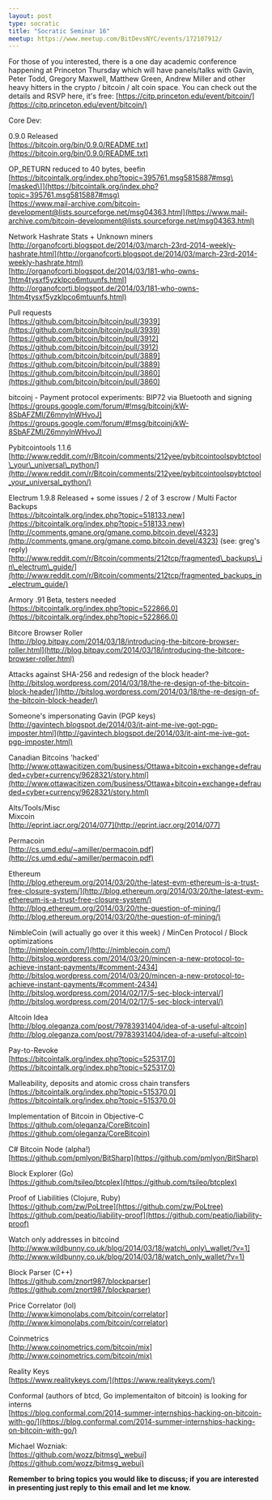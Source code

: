 ```yaml
---
layout: post
type: socratic
title: "Socratic Seminar 16"
meetup: https://www.meetup.com/BitDevsNYC/events/172107912/
---
```


For those of you interested, there is a one day academic conference happening at Princeton Thursday which will have panels/talks with Gavin, Peter Todd, Gregory Maxwell, Matthew Green, Andrew Miller and other heavy hitters in the crypto / bitcoin / alt coin space. You can check out the details and RSVP here, it's free: [](https://citp.princeton.edu/event/bitcoin/)[https://citp.princeton.edu/event/bitcoin/](https://citp.princeton.edu/event/bitcoin/)

Core Dev:

0.9.0 Released  
[](https://bitcoin.org/bin/0.9.0/README.txt)[https://bitcoin.org/bin/0.9.0/README.txt](https://bitcoin.org/bin/0.9.0/README.txt)

OP\_RETURN reduced to 40 bytes, beefin  
[](https://bitcointalk.org/index.php?topic=395761.msg5815887#msg)[https://bitcointalk.org/index.php?topic=395761.msg5815887#msg\[masked\]](https://bitcointalk.org/index.php?topic=395761.msg5815887#msg)  
[](https://www.mail-archive.com/bitcoin-development@lists.sourceforge.net/msg04363.html)[https://www.mail-archive.com/bitcoin-development@lists.sourceforge.net/msg04363.html](https://www.mail-archive.com/bitcoin-development@lists.sourceforge.net/msg04363.html)

Network Hashrate Stats + Unknown miners  
[](http://organofcorti.blogspot.de/2014/03/march-23rd-2014-weekly-hashrate.html)[http://organofcorti.blogspot.de/2014/03/march-23rd-2014-weekly-hashrate.html](http://organofcorti.blogspot.de/2014/03/march-23rd-2014-weekly-hashrate.html)  
[](http://organofcorti.blogspot.de/2014/03/181-who-owns-1htm4tysxf5yzklpco6mtuunfs.html)[http://organofcorti.blogspot.de/2014/03/181-who-owns-1htm4tysxf5yzklpco6mtuunfs.html](http://organofcorti.blogspot.de/2014/03/181-who-owns-1htm4tysxf5yzklpco6mtuunfs.html)

Pull requests  
[](https://github.com/bitcoin/bitcoin/pull/3939)[https://github.com/bitcoin/bitcoin/pull/3939](https://github.com/bitcoin/bitcoin/pull/3939)  
[](https://github.com/bitcoin/bitcoin/pull/3912)[https://github.com/bitcoin/bitcoin/pull/3912](https://github.com/bitcoin/bitcoin/pull/3912)  
[](https://github.com/bitcoin/bitcoin/pull/3889)[https://github.com/bitcoin/bitcoin/pull/3889](https://github.com/bitcoin/bitcoin/pull/3889)  
[](https://github.com/bitcoin/bitcoin/pull/3860)[https://github.com/bitcoin/bitcoin/pull/3860](https://github.com/bitcoin/bitcoin/pull/3860)

bitcoinj - Payment protocol experiments: BIP72 via Bluetooth and signing  
[](https://groups.google.com/forum/#%21msg/bitcoinj/kW-8SbAFZMI/Z6mnyInWHvoJ)[https://groups.google.com/forum/#!msg/bitcoinj/kW-8SbAFZMI/Z6mnyInWHvoJ](https://groups.google.com/forum/#!msg/bitcoinj/kW-8SbAFZMI/Z6mnyInWHvoJ)

Pybitcointools 1.1.6  
[](http://www.reddit.com/r/Bitcoin/comments/212yee/pybitcointoolspybtctool_your_universal_python/)[http://www.reddit.com/r/Bitcoin/comments/212yee/pybitcointoolspybtctool\_your\_universal\_python/](http://www.reddit.com/r/Bitcoin/comments/212yee/pybitcointoolspybtctool_your_universal_python/)

Electrum 1.9.8 Released + some issues / 2 of 3 escrow / Multi Factor Backups  
[](https://bitcointalk.org/index.php?topic=518133.new)[https://bitcointalk.org/index.php?topic=518133.new](https://bitcointalk.org/index.php?topic=518133.new)  
[](http://comments.gmane.org/gmane.comp.bitcoin.devel/4323)[http://comments.gmane.org/gmane.comp.bitcoin.devel/4323](http://comments.gmane.org/gmane.comp.bitcoin.devel/4323) (see: greg's reply)  
[](http://www.reddit.com/r/Bitcoin/comments/212tcp/fragmented_backups_in_electrum_guide/)[http://www.reddit.com/r/Bitcoin/comments/212tcp/fragmented\_backups\_in\_electrum\_guide/](http://www.reddit.com/r/Bitcoin/comments/212tcp/fragmented_backups_in_electrum_guide/)

Armory .91 Beta, testers needed  
[](https://bitcointalk.org/index.php?topic=522866.0)[https://bitcointalk.org/index.php?topic=522866.0](https://bitcointalk.org/index.php?topic=522866.0)

Bitcore Browser Roller  
[](http://blog.bitpay.com/2014/03/18/introducing-the-bitcore-browser-roller.html)[http://blog.bitpay.com/2014/03/18/introducing-the-bitcore-browser-roller.html](http://blog.bitpay.com/2014/03/18/introducing-the-bitcore-browser-roller.html)

Attacks against SHA-256 and redesign of the block header?  
[](http://bitslog.wordpress.com/2014/03/18/the-re-design-of-the-bitcoin-block-header/)[http://bitslog.wordpress.com/2014/03/18/the-re-design-of-the-bitcoin-block-header/](http://bitslog.wordpress.com/2014/03/18/the-re-design-of-the-bitcoin-block-header/)

Someone's impersonating Gavin (PGP keys)  
[](http://gavintech.blogspot.de/2014/03/it-aint-me-ive-got-pgp-imposter.html)[http://gavintech.blogspot.de/2014/03/it-aint-me-ive-got-pgp-imposter.html](http://gavintech.blogspot.de/2014/03/it-aint-me-ive-got-pgp-imposter.html)

Canadian Bitcoins 'hacked'  
[](http://www.ottawacitizen.com/business/Ottawa+bitcoin+exchange+defrauded+cyber+currency/9628321/story.html)[http://www.ottawacitizen.com/business/Ottawa+bitcoin+exchange+defrauded+cyber+currency/9628321/story.html](http://www.ottawacitizen.com/business/Ottawa+bitcoin+exchange+defrauded+cyber+currency/9628321/story.html)

Alts/Tools/Misc  
Mixcoin  
[](http://eprint.iacr.org/2014/077)[http://eprint.iacr.org/2014/077](http://eprint.iacr.org/2014/077)

Permacoin  
[](http://cs.umd.edu/%7Eamiller/permacoin.pdf)[http://cs.umd.edu/~amiller/permacoin.pdf](http://cs.umd.edu/~amiller/permacoin.pdf)

Ethereum  
[](http://blog.ethereum.org/2014/03/20/the-latest-evm-ethereum-is-a-trust-free-closure-system/)[http://blog.ethereum.org/2014/03/20/the-latest-evm-ethereum-is-a-trust-free-closure-system/](http://blog.ethereum.org/2014/03/20/the-latest-evm-ethereum-is-a-trust-free-closure-system/)  
[](http://blog.ethereum.org/2014/03/20/the-question-of-mining/)[http://blog.ethereum.org/2014/03/20/the-question-of-mining/](http://blog.ethereum.org/2014/03/20/the-question-of-mining/)

NimbleCoin (will actually go over it this week) / MinCen Protocol / Block optimizations  
[](http://nimblecoin.com/)[http://nimblecoin.com/](http://nimblecoin.com/)  
[](http://bitslog.wordpress.com/2014/03/20/mincen-a-new-protocol-to-achieve-instant-payments/#comment-2434)[http://bitslog.wordpress.com/2014/03/20/mincen-a-new-protocol-to-achieve-instant-payments/#comment-2434](http://bitslog.wordpress.com/2014/03/20/mincen-a-new-protocol-to-achieve-instant-payments/#comment-2434)  
[](http://bitslog.wordpress.com/2014/02/17/5-sec-block-interval/)[http://bitslog.wordpress.com/2014/02/17/5-sec-block-interval/](http://bitslog.wordpress.com/2014/02/17/5-sec-block-interval/)

Altcoin Idea  
[](http://blog.oleganza.com/post/79783931404/idea-of-a-useful-altcoin)[http://blog.oleganza.com/post/79783931404/idea-of-a-useful-altcoin](http://blog.oleganza.com/post/79783931404/idea-of-a-useful-altcoin)

Pay-to-Revoke  
[](https://bitcointalk.org/index.php?topic=525317.0)[https://bitcointalk.org/index.php?topic=525317.0](https://bitcointalk.org/index.php?topic=525317.0)

Malleability, deposits and atomic cross chain transfers  
[](https://bitcointalk.org/index.php?topic=515370.0)[https://bitcointalk.org/index.php?topic=515370.0](https://bitcointalk.org/index.php?topic=515370.0)

Implementation of Bitcoin in Objective-C  
[](https://github.com/oleganza/CoreBitcoin)[https://github.com/oleganza/CoreBitcoin](https://github.com/oleganza/CoreBitcoin)

C# Bitcoin Node (alpha!)  
[](https://github.com/pmlyon/BitSharp)[https://github.com/pmlyon/BitSharp](https://github.com/pmlyon/BitSharp)

Block Explorer (Go)  
[](https://github.com/tsileo/btcplex)[https://github.com/tsileo/btcplex](https://github.com/tsileo/btcplex)

Proof of Liabilities (Clojure, Ruby)  
[](https://github.com/zw/PoLtree)[https://github.com/zw/PoLtree](https://github.com/zw/PoLtree)  
[](https://github.com/peatio/liability-proof)[https://github.com/peatio/liability-proof](https://github.com/peatio/liability-proof)

Watch only addresses in bitcoind  
[](http://www.wildbunny.co.uk/blog/2014/03/18/watch_only_wallet/?v=1)[http://www.wildbunny.co.uk/blog/2014/03/18/watch\_only\_wallet/?v=1](http://www.wildbunny.co.uk/blog/2014/03/18/watch_only_wallet/?v=1)

Block Parser (C++)  
[](https://github.com/znort987/blockparser)[https://github.com/znort987/blockparser](https://github.com/znort987/blockparser)

Price Correlator (lol)  
[](http://www.kimonolabs.com/bitcoin/correlator)[http://www.kimonolabs.com/bitcoin/correlator](http://www.kimonolabs.com/bitcoin/correlator)

Coinmetrics  
[](http://www.coinometrics.com/bitcoin/mix)[http://www.coinometrics.com/bitcoin/mix](http://www.coinometrics.com/bitcoin/mix)

Reality Keys  
[](https://www.realitykeys.com/)[https://www.realitykeys.com/](https://www.realitykeys.com/)

Conformal (authors of btcd, Go implementaiton of bitcoin) is looking for interns  
[](https://blog.conformal.com/2014-summer-internships-hacking-on-bitcoin-with-go/)[https://blog.conformal.com/2014-summer-internships-hacking-on-bitcoin-with-go/](https://blog.conformal.com/2014-summer-internships-hacking-on-bitcoin-with-go/)

Michael Wozniak:  
[](https://github.com/wozz/bitmsg_webui)[https://github.com/wozz/bitmsg\_webui](https://github.com/wozz/bitmsg_webui)

**Remember to bring topics you would like to discuss; if you are interested in presenting just reply to this email and let me know.**
